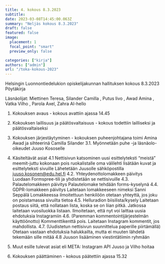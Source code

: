 ```yaml
---
title: 4. kokous 8.3.2023
subtitle: 
date: 2023-03-08T14:45:00.063Z
summary: "Neljäs kokous 8.3.2023"
draft: false
featured: false
image:
  placement: 1
  focal_point: "smart"
  preview_only: false

categories: ["kirja"]
authors: ["admin"]
url: "/toka-kokous-2023"
---
```

Helsingin Luonnontiedelukion opiskelijakunnan hallituksen kokous 8.3.2023
Pöytäkirja

Läsnäolijat: Miettinen Teresa, Silander Camilla , Putus Iivo , Awad Amina , Vatka Vilho , Parola Axel, Zahra Al-hello

1. Kokouksen avaus - kokous avattiin ajassa 14.45

2. Kokouksen laillisuus ja päätösvaltaisuus - kokous todettiin lailliseksi ja
päätösvaltaiseksi

3. Kokouksen järjestäytyminen - kokouksen puheenjohtajana toimi Amina Awad  ja sihteerinä Camilla Silander
    3.1. Myönnetään puhe -ja läsnäolo-oikeudet Juuso Kososelle

4. Käsiteltävät asiat
    4.1 Nettisivun katsominen
        uusi esittelyteksti “meistä”
        meemit-juttu kokonaan pois
        ruokalistalle oma välilehti
        lisätään kuvat ja esittelyteksti sivuille
        Lähetetään Juusolle sähköpostilla juuso.kosonen@edu.hel.fi
    4.2. Yhteydenottolomakkeen päivitys
        Luodaan Formspree-tili ja yhdistetään se nettisivuille
    4.3. Palautelomakkeen päivitys
        Palautelomake tehdään forms-kyselynä
    4.4. GDPR-lomakkeen päivitys
        Laitetaan lomakkeeseen nimeksi Sanni Seppälä
        Lomakkeessa ilmoitettuun henkilöön otetaan yhteyttä, jos joku on poistamassa
        sivuilta tietoa
    4.5. Helluradion biisilista/kysely
        Laitetaan postaus siitä, että nollataan lista, koska se on liian pitkä.
        Jatkossa laitetaan vuosiluokka listaan.
        Ilmoitetaan, että nyt voi laittaa uusia ehdotuksia Instagramiin
    4.6. (Paremman kommentointijärjestelmän käyttöönotto)
        Kommenttikenttä pois. Laitetaan Instagram kommentit, jos mahdollista.
    4.7. (Uudistetun nettisivun suunnittelua paperille piirtämällä)
        Otetaan vastaan ehdotuksia halukkailta, mutta ei muuten lähdetä tekemään
        sille mitää
    4.8 Juuson lisääminen viestintätiimin ryhmään

5. Muut esille tulevat asiat eli META:
    Instagram API
        Juuso ja Vilho hoitaa

6. Kokouksen päättäminen - kokous päätettiin ajassa 15.32
